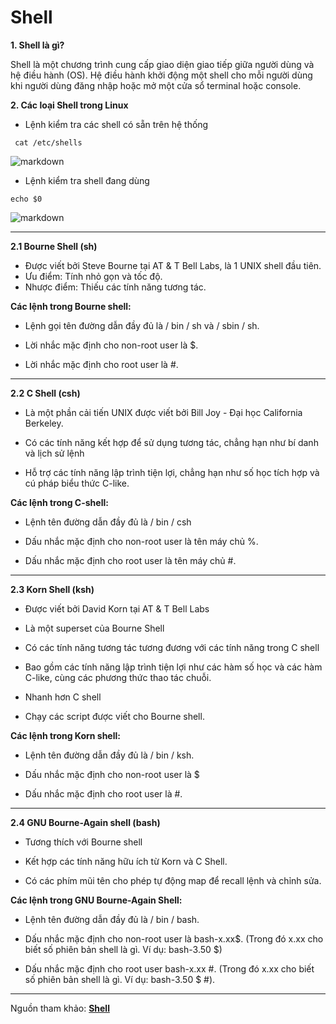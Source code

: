 # Shell 

**1. Shell là gì?** 

Shell là một chương trình cung cấp giao diện giao tiếp giữa người dùng và hệ điều hành (OS). Hệ điều hành khởi động một shell cho mỗi người dùng khi người dùng đăng nhập hoặc mở một cửa sổ terminal hoặc console.

**2. Các loại Shell trong Linux** 

- Lệnh kiểm tra các shell có sẵn trên hệ thống 

``` cat /etc/shells```

![markdown](https://raw.githubusercontent.com/Toeeeee/Thuc_tap_VCCorp/main/Linux/Images/Screenshot%20from%202022-12-13%2010-28-25.png)


- Lệnh kiểm tra shell đang dùng 

```echo $0```


![markdown](https://github.com/Toeeeee/Thuc_tap_VCCorp/blob/main/Linux/Images/Screenshot%20from%202022-12-13%2010-34-58.png?raw=true)

---

**2.1 Bourne Shell (sh)** 
- Được viết bởi Steve Bourne tại AT & T Bell Labs, là 1 UNIX shell đầu tiên.
- Ưu điểm: Tính nhỏ gọn và tốc độ.
- Nhược điểm: Thiếu các tính năng tương tác. 

**Các lệnh trong Bourne shell:**

- Lệnh gọi tên đường dẫn đầy đủ là / bin / sh và / sbin / sh.

- Lời nhắc mặc định cho non-root user là $.

- Lời nhắc mặc định cho root user là #.

---

**2.2 C Shell (csh)**

- Là một phần cải tiến UNIX được viết bởi Bill Joy - Đại học California Berkeley.

- Có các tính năng kết hợp để sử dụng tương tác, chẳng hạn như bí danh và lịch sử lệnh

- Hỗ trợ các tính năng lập trình tiện lợi, chẳng hạn như số học tích hợp và cú pháp biểu thức C-like.

**Các lệnh trong C-shell:**

- Lệnh tên đường dẫn đầy đủ là / bin / csh

- Dấu nhắc mặc định cho non-root user là tên máy chủ %.

- Dấu nhắc mặc định cho root user là tên máy chủ #.

---

**2.3 Korn Shell (ksh)**

- Được viết bởi David Korn tại AT & T Bell Labs

- Là một superset của Bourne Shell

- Có các tính năng tương tác tương đương với các tính năng trong C shell

- Bao gồm các tính năng lập trình tiện lợi như các hàm số học và các hàm C-like, cùng các phương thức thao tác chuỗi.

- Nhanh hơn C shell

- Chạy các script được viết cho Bourne shell.

**Các lệnh trong Korn shell:**

- Lệnh tên đường dẫn đầy đủ là / bin / ksh.

- Dấu nhắc mặc định cho non-root user là $

- Dấu nhắc mặc định cho root user là #.

--- 
**2.4 GNU Bourne-Again shell (bash)**

- Tương thích với Bourne shell

- Kết hợp các tính năng hữu ích từ Korn và C Shell.

- Có các phím mũi tên cho phép tự động map để recall lệnh và chỉnh sửa.

**Các lệnh trong GNU Bourne-Again Shell:**

- Lệnh tên đường dẫn đầy đủ là / bin / bash.

- Dấu nhắc mặc định cho non-root user là bash-x.xx$. (Trong đó x.xx cho biết số phiên bản shell là gì. Ví dụ: bash-3.50 $)

- Dấu nhắc mặc định cho root user bash-x.xx #. (Trong đó x.xx cho biết số phiên bản shell là gì. Ví dụ: bash-3.50 $ #).

---
Nguồn tham khảo: [**Shell**](https://bizflycloud.vn/tin-tuc/shell-la-gi-20181119092604977.htm) 
